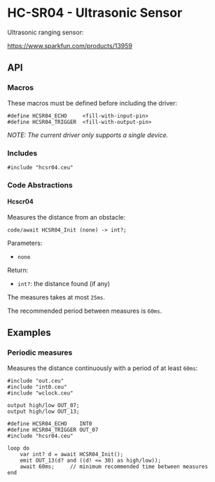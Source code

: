 # HC-SR04 - Ultrasonic Sensor

Ultrasonic ranging sensor:

https://www.sparkfun.com/products/13959

## API

### Macros

These macros must be defined before including the driver:

```
#define HCSR04_ECHO     <fill-with-input-pin>
#define HCSR04_TRIGGER  <fill-with-output-pin>
```

*NOTE: The current driver only supports a single device.*

### Includes

```
#include "hcsr04.ceu"
```

### Code Abstractions

#### Hcscr04

Measures the distance from an obstacle:

```
code/await HCSR04_Init (none) -> int?;
```

Parameters:

- `none`

Return:

- `int?`: the distance found (if any)

The measures takes at most `25ms`.

The recommended period between measures is `60ms`.

## Examples

### Periodic measures

Measures the distance continuously with a period of at least `60ms`:

```
#include "out.ceu"
#include "int0.ceu"
#include "wclock.ceu"

output high/low OUT_07;
output high/low OUT_13;

#define HCSR04_ECHO    INT0
#define HCSR04_TRIGGER OUT_07
#include "hcsr04.ceu"

loop do
    var int? d = await HCSR04_Init();
    emit OUT_13(d? and ((d! <= 30) as high/low));
    await 60ms;     // minimum recommended time between measures
end
```

